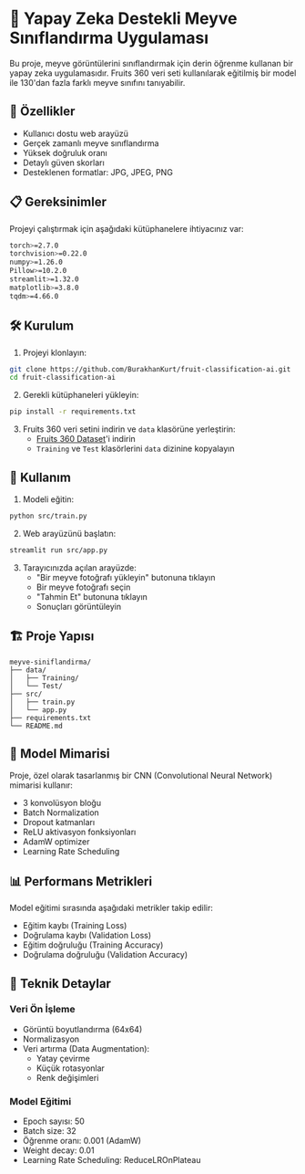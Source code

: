 # 🍎 Yapay Zeka Destekli Meyve Sınıflandırma Uygulaması

Bu proje, meyve görüntülerini sınıflandırmak için derin öğrenme kullanan bir yapay zeka uygulamasıdır. Fruits 360 veri seti kullanılarak eğitilmiş bir model ile 130'dan fazla farklı meyve sınıfını tanıyabilir.

## 🚀 Özellikler

- Kullanıcı dostu web arayüzü
- Gerçek zamanlı meyve sınıflandırma
- Yüksek doğruluk oranı
- Detaylı güven skorları
- Desteklenen formatlar: JPG, JPEG, PNG

## 📋 Gereksinimler

Projeyi çalıştırmak için aşağıdaki kütüphanelere ihtiyacınız var:

```bash
torch>=2.7.0
torchvision>=0.22.0
numpy>=1.26.0
Pillow>=10.2.0
streamlit>=1.32.0
matplotlib>=3.8.0
tqdm>=4.66.0
```

## 🛠️ Kurulum

1. Projeyi klonlayın:
```bash
git clone https://github.com/BurakhanKurt/fruit-classification-ai.git
cd fruit-classification-ai
```

2. Gerekli kütüphaneleri yükleyin:
```bash
pip install -r requirements.txt
```

3. Fruits 360 veri setini indirin ve `data` klasörüne yerleştirin:
   - [Fruits 360 Dataset](https://www.kaggle.com/datasets/moltean/fruits)'i indirin
   - `Training` ve `Test` klasörlerini `data` dizinine kopyalayın

## 🚀 Kullanım

1. Modeli eğitin:
```bash
python src/train.py
```

2. Web arayüzünü başlatın:
```bash
streamlit run src/app.py
```

3. Tarayıcınızda açılan arayüzde:
   - "Bir meyve fotoğrafı yükleyin" butonuna tıklayın
   - Bir meyve fotoğrafı seçin
   - "Tahmin Et" butonuna tıklayın
   - Sonuçları görüntüleyin

## 🏗️ Proje Yapısı

```
meyve-siniflandirma/
├── data/
│   ├── Training/
│   └── Test/
├── src/
│   ├── train.py
│   └── app.py
├── requirements.txt
└── README.md
```

## 🧠 Model Mimarisi

Proje, özel olarak tasarlanmış bir CNN (Convolutional Neural Network) mimarisi kullanır:

- 3 konvolüsyon bloğu
- Batch Normalization
- Dropout katmanları
- ReLU aktivasyon fonksiyonları
- AdamW optimizer
- Learning Rate Scheduling

## 📊 Performans Metrikleri

Model eğitimi sırasında aşağıdaki metrikler takip edilir:
- Eğitim kaybı (Training Loss)
- Doğrulama kaybı (Validation Loss)
- Eğitim doğruluğu (Training Accuracy)
- Doğrulama doğruluğu (Validation Accuracy)

## 🎯 Teknik Detaylar

### Veri Ön İşleme
- Görüntü boyutlandırma (64x64)
- Normalizasyon
- Veri artırma (Data Augmentation):
  - Yatay çevirme
  - Küçük rotasyonlar
  - Renk değişimleri

### Model Eğitimi
- Epoch sayısı: 50
- Batch size: 32
- Öğrenme oranı: 0.001 (AdamW)
- Weight decay: 0.01
- Learning Rate Scheduling: ReduceLROnPlateau



